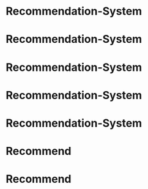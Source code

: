# Recommendation-System
# Recommendation-System
# Recommendation-System
# Recommendation-System
# Recommendation-System
# Recommend
# Recommend
